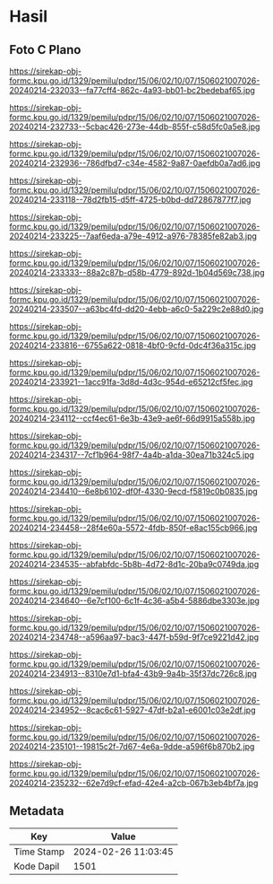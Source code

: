 # Hasil

## Foto C Plano

https://sirekap-obj-formc.kpu.go.id/1329/pemilu/pdpr/15/06/02/10/07/1506021007026-20240214-232033--fa77cff4-862c-4a93-bb01-bc2bedebaf65.jpg

https://sirekap-obj-formc.kpu.go.id/1329/pemilu/pdpr/15/06/02/10/07/1506021007026-20240214-232733--5cbac426-273e-44db-855f-c58d5fc0a5e8.jpg

https://sirekap-obj-formc.kpu.go.id/1329/pemilu/pdpr/15/06/02/10/07/1506021007026-20240214-232936--786dfbd7-c34e-4582-9a87-0aefdb0a7ad6.jpg

https://sirekap-obj-formc.kpu.go.id/1329/pemilu/pdpr/15/06/02/10/07/1506021007026-20240214-233118--78d2fb15-d5ff-4725-b0bd-dd72867877f7.jpg

https://sirekap-obj-formc.kpu.go.id/1329/pemilu/pdpr/15/06/02/10/07/1506021007026-20240214-233225--7aaf6eda-a79e-4912-a976-78385fe82ab3.jpg

https://sirekap-obj-formc.kpu.go.id/1329/pemilu/pdpr/15/06/02/10/07/1506021007026-20240214-233333--88a2c87b-d58b-4779-892d-1b04d569c738.jpg

https://sirekap-obj-formc.kpu.go.id/1329/pemilu/pdpr/15/06/02/10/07/1506021007026-20240214-233507--a63bc4fd-dd20-4ebb-a6c0-5a229c2e88d0.jpg

https://sirekap-obj-formc.kpu.go.id/1329/pemilu/pdpr/15/06/02/10/07/1506021007026-20240214-233816--6755a622-0818-4bf0-9cfd-0dc4f36a315c.jpg

https://sirekap-obj-formc.kpu.go.id/1329/pemilu/pdpr/15/06/02/10/07/1506021007026-20240214-233921--1acc91fa-3d8d-4d3c-954d-e65212cf5fec.jpg

https://sirekap-obj-formc.kpu.go.id/1329/pemilu/pdpr/15/06/02/10/07/1506021007026-20240214-234112--ccf4ec61-6e3b-43e9-ae6f-66d9915a558b.jpg

https://sirekap-obj-formc.kpu.go.id/1329/pemilu/pdpr/15/06/02/10/07/1506021007026-20240214-234317--7cf1b964-98f7-4a4b-a1da-30ea71b324c5.jpg

https://sirekap-obj-formc.kpu.go.id/1329/pemilu/pdpr/15/06/02/10/07/1506021007026-20240214-234410--6e8b6102-df0f-4330-9ecd-f5819c0b0835.jpg

https://sirekap-obj-formc.kpu.go.id/1329/pemilu/pdpr/15/06/02/10/07/1506021007026-20240214-234458--28f4e60a-5572-4fdb-850f-e8ac155cb966.jpg

https://sirekap-obj-formc.kpu.go.id/1329/pemilu/pdpr/15/06/02/10/07/1506021007026-20240214-234535--abfabfdc-5b8b-4d72-8d1c-20ba9c0749da.jpg

https://sirekap-obj-formc.kpu.go.id/1329/pemilu/pdpr/15/06/02/10/07/1506021007026-20240214-234640--6e7cf100-6c1f-4c36-a5b4-5886dbe3303e.jpg

https://sirekap-obj-formc.kpu.go.id/1329/pemilu/pdpr/15/06/02/10/07/1506021007026-20240214-234748--a596aa97-bac3-447f-b59d-9f7ce9221d42.jpg

https://sirekap-obj-formc.kpu.go.id/1329/pemilu/pdpr/15/06/02/10/07/1506021007026-20240214-234913--8310e7d1-bfa4-43b9-9a4b-35f37dc726c8.jpg

https://sirekap-obj-formc.kpu.go.id/1329/pemilu/pdpr/15/06/02/10/07/1506021007026-20240214-234952--8cac6c61-5927-47df-b2a1-e6001c03e2df.jpg

https://sirekap-obj-formc.kpu.go.id/1329/pemilu/pdpr/15/06/02/10/07/1506021007026-20240214-235101--19815c2f-7d67-4e6a-9dde-a596f6b870b2.jpg

https://sirekap-obj-formc.kpu.go.id/1329/pemilu/pdpr/15/06/02/10/07/1506021007026-20240214-235232--62e7d9cf-efad-42e4-a2cb-067b3eb4bf7a.jpg


## Metadata

| Key        | Value               |
| ---------- | ------------------- |
| Time Stamp | 2024-02-26 11:03:45 |
| Kode Dapil | 1501                |



